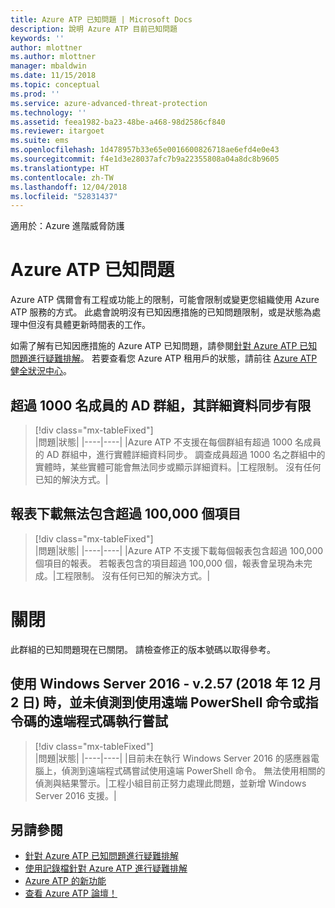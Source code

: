 ```yaml
---
title: Azure ATP 已知問題 | Microsoft Docs
description: 說明 Azure ATP 目前已知問題
keywords: ''
author: mlottner
ms.author: mlottner
manager: mbaldwin
ms.date: 11/15/2018
ms.topic: conceptual
ms.prod: ''
ms.service: azure-advanced-threat-protection
ms.technology: ''
ms.assetid: feea1982-ba23-48be-a468-98d2586cf840
ms.reviewer: itargoet
ms.suite: ems
ms.openlocfilehash: 1d478957b33e65e0016600826718ae6efd4e0e43
ms.sourcegitcommit: f4e1d3e28037afc7b9a22355808a04a8dc8b9605
ms.translationtype: HT
ms.contentlocale: zh-TW
ms.lasthandoff: 12/04/2018
ms.locfileid: "52831437"
---
```

適用於：Azure 進階威脅防護

# <a name="azure-atp-known-issues"></a>Azure ATP 已知問題

Azure ATP 偶爾會有工程或功能上的限制，可能會限制或變更您組織使用 Azure ATP 服務的方式。 此處會說明沒有已知因應措施的已知問題限制，或是狀態為處理中但沒有具體更新時間表的工作。 

如需了解有已知因應措施的 Azure ATP 已知問題，請參閱[針對 Azure ATP 已知問題進行疑難排解](troubleshooting-atp-known-issues.md)。 若要查看您 Azure ATP 租用戶的狀態，請前往 [Azure ATP 健全狀況中心](atp-health-center.md)。 

## <a name="ad-groups-with-more-than-1000-members-have-limited-detail-sync"></a>超過 1000 名成員的 AD 群組，其詳細資料同步有限
> [!div class="mx-tableFixed"]  
|問題|狀態|
|----|----|
|Azure ATP 不支援在每個群組有超過 1000 名成員的 AD 群組中，進行實體詳細資料同步。 調查成員超過 1000 名之群組中的實體時，某些實體可能會無法同步或顯示詳細資料。|工程限制。 沒有任何已知的解決方式。|

## <a name="report-downloads-cannot-contain-more-than-100000-entries"></a>報表下載無法包含超過 100,000 個項目
> [!div class="mx-tableFixed"]  
|問題|狀態|
|----|----|
|Azure ATP 不支援下載每個報表包含超過 100,000 個項目的報表。 若報表包含的項目超過 100,000 個，報表會呈現為未完成。|工程限制。 沒有任何已知的解決方式。|

# <a name="closed"></a>關閉 

此群組的已知問題現在已關閉。 請檢查修正的版本號碼以取得參考。   
## <a name="remote-code-execution-attempts-using-remote-powershell-commands-or-scripts-are-not-detected-when-using-windows-server-2016---v257-december-2-2018"></a>使用 Windows Server 2016 - v.2.57 (2018 年 12 月 2 日) 時，並未偵測到使用遠端 PowerShell 命令或指令碼的遠端程式碼執行嘗試
> [!div class="mx-tableFixed"]  
|問題|狀態|
|----|----|
|目前未在執行 Windows Server 2016 的感應器電腦上，偵測到遠端程式碼嘗試使用遠端 PowerShell 命令。 無法使用相關的偵測與結果警示。|工程小組目前正努力處理此問題，並新增 Windows Server 2016 支援。|

## <a name="see-also"></a>另請參閱

- [針對 Azure ATP 已知問題進行疑難排解](troubleshooting-atp-known-issues.md)
- [使用記錄檔針對 Azure ATP 進行疑難排解](troubleshooting-atp-using-logs.md)
- [Azure ATP 的新功能](atp-whats-new.md)
- [查看 Azure ATP 論壇！](https://aka.ms/azureatpcommunity)